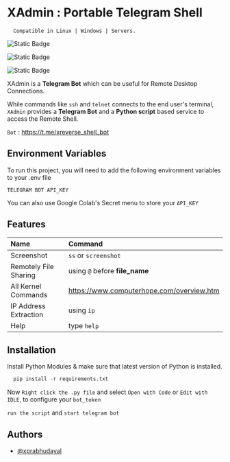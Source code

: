 
# XAdmin : Portable Telegram Shell

```http
  Compatible in Linux | Windows | Servers. 
```

![Static Badge](https://img.shields.io/badge/made%20by-prabhudayal%20vaishnav-rgb(8,160,233)?style=flat&logoColor=darkgreen)

![Static Badge](https://img.shields.io/badge/compatibility-windows%20and%20linux-green?style=flat&logoColor=darkgreen)

![Static Badge](https://img.shields.io/badge/colab-open%20colab%20notebook-gold?style=flat&logo=google%20colab&link=https%3A%2F%2Fcolab.research.google.com%2Fdrive%2F1vmU0D68YMquNxwF3eK2PhXidd0hi1yry%3Fusp%3Dsharing)

XAdmin is a **Telegram Bot** which can be useful for Remote Desktop Connections. 

While commands like ```ssh``` and ```telnet``` connects to the end user's terminal, ```XAdmin``` provides a **Telegram Bot** and a **Python script** based service to access the Remote Shell.

`Bot` : https://t.me/xreverse_shell_bot



## Environment Variables

To run this project, you will need to add the following environment variables to your .env file

`TELEGRAM BOT API_KEY`

You can also use Google Colab's Secret menu to store your `API_KEY`

## Features

| Name   | Command                |
| :--------   | :------------------------- |
| Screenshot| `ss` or `screenshot` |
| Remotely File Sharing | using `@` before **file_name**|
|All Kernel Commands | https://www.computerhope.com/overview.htm |
| IP Address Extraction| using `ip` |
| Help | type `help` |




## Installation

Install Python Modules & make sure that latest version of Python is installed. 

```python
  pip install -r requirements.txt
```

 Now `Right click the .py file` and select `Open with Code` or `Edit with IDLE`, to configure your `bot_token`

`run the script` and `start telegram bot`
## Authors

- [@xprabhudayal](https://www.github.com/xprabhudayal)

